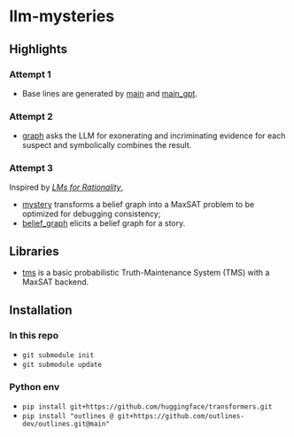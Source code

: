 # llm-mysteries

## Highlights

### Attempt 1
- Base lines are generated by [main](main.py) and [main_gpt](main__gpt.py).

### Attempt 2
- [graph](graph.py) asks the LLM for exonerating and incriminating evidence for each suspect and symbolically combines the result.

### Attempt 3
Inspired by [_LMs for Rationality_](https://arxiv.org/abs/2305.14250),
- [mystery](mystery.py) transforms a belief graph into a MaxSAT problem to be optimized for debugging consistency;
- [belief_graph](graph.py) elicits a belief graph for a story.

## Libraries

- [tms](tms.py) is a basic probabilistic Truth-Maintenance System (TMS) with a MaxSAT backend.

## Installation

### In this repo
- `git submodule init`
- `git submodule update`

### Python env
- `pip install git+https://github.com/huggingface/transformers.git`
- `pip install "outlines @ git+https://github.com/outlines-dev/outlines.git@main"`
